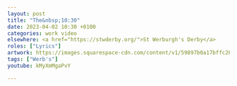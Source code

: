 ```yaml
---
layout: post
title: "The&nbsp;10:30"
date: 2023-04-02 10:30 +0100
categories: work video
elsewhere: <a href="https://stwderby.org/">St Werburgh's Derby</a>
roles: ["Lyrics"]
artwork: https://images.squarespace-cdn.com/content/v1/59897b0a17bffc269e4fec9b/1575027689741-23EFSM1EWOSUABC1BZVK/St+Werburgh%27s+Logo+-+White-Trans.png?format=1500w
tags: ["Werb's"]
youtube: kMyXmMgaPvY

---
```

